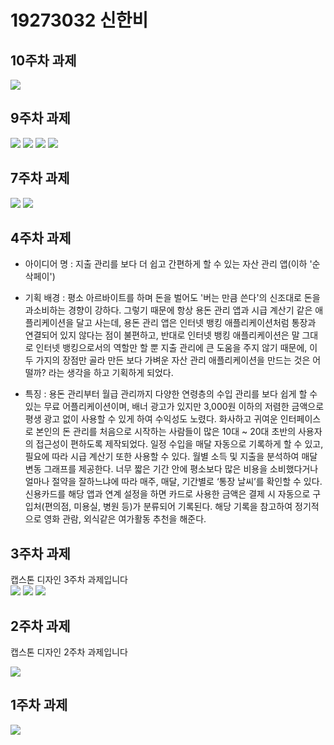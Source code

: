 # 19273032 신한비

## 10주차 과제
 <img src="./png/19273032 신한비 캡스톤 10주차 과제.JPG">

## 9주차 과제
 <img  src="./png/9w1.PNG">
 <img  src="./png/9w2.PNG">
 <img  src="./png/9w3.PNG">
 <img  src="./png/9w4.PNG">

## 7주차 과제
 <img src="./png/pic11.PNG">
 <img src="./png/pic12.PNG">
 
## 4주차 과제

  - 아이디어 명 : 지출 관리를 보다 더 쉽고 간편하게 할 수 있는 자산 관리 앱(이하 '순삭페이')
  
  - 기획 배경 : 평소 아르바이트를 하며 돈을 벌어도 '버는 만큼 쓴다'의 신조대로 돈을 과소비하는 경향이 강하다. 그렇기 때문에 항상 용돈 관리 앱과 시급 계산기 같은 애플리케이션을 달고 사는데, 용돈 관리 앱은 인터넷 뱅킹 애플리케이션처럼 통장과 연결되어 있지 않다는 점이 불편하고, 반대로 인터넷 뱅킹 애플리케이션은 말 그대로 인터넷 뱅킹으로서의 역할만 할 뿐 지출 관리에 큰 도움을 주지 않기 때문에, 이 두 가지의 장점만 골라 만든 보다 가벼운 자산 관리 애플리케이션을 만드는 것은 어떨까? 라는 생각을 하고 기획하게 되었다.
  
  - 특징 : 용돈 관리부터 월급 관리까지 다양한 연령층의 수입 관리를 보다 쉽게 할 수 있는 무료 어플리케이션이며, 배너 광고가 있지만 3,000원 이하의 저렴한 금액으로 평생 광고 없이 사용할 수 있게 하여 수익성도 노렸다. 화사하고 귀여운 인터페이스로 본인의 돈 관리를 처음으로 시작하는 사람들이 많은 10대 ~ 20대 초반의 사용자의 접근성이 편하도록 제작되었다. 일정 수입을 매달 자동으로 기록하게 할 수 있고, 필요에 따라 시급 계산기 또한 사용할 수 있다. 월별 소득 및 지출을 분석하여 매달 변동 그래프를 제공한다. 너무 짧은 기간 안에 평소보다 많은 비용을 소비했다거나 얼마나 절약을 잘하느냐에 따라 매주, 매달, 기간별로 ‘통장 날씨’를 확인할 수 있다. 신용카드를 해당 앱과 연계 설정을 하면 카드로 사용한 금액은 결제 시 자동으로 구입처(편의점, 미용실, 병원 등)가 분류되어 기록된다. 해당 기록을 참고하여 정기적으로 영화 관람, 외식같은 여가활동 추천을 해준다.

## 3주차 과제

캡스톤 디자인 3주차 과제입니다
<br>
<img width="" height="" src="./png/19273032 신한비 캡스톤 3주차 과제 1.JPG">
<img width="" height="" src="./png/19273032 신한비 캡스톤 3주차 과제 2.JPG">
<img width="" height="" src="./png/19273032 신한비 캡스톤 3주차 과제 3.JPG">

## 2주차 과제

캡스톤 디자인 2주차 과제입니다

  <img width="" height="" src="./png/19273032.png">

## 1주차 과제
  <img src="./png/Miffy.jpg">

